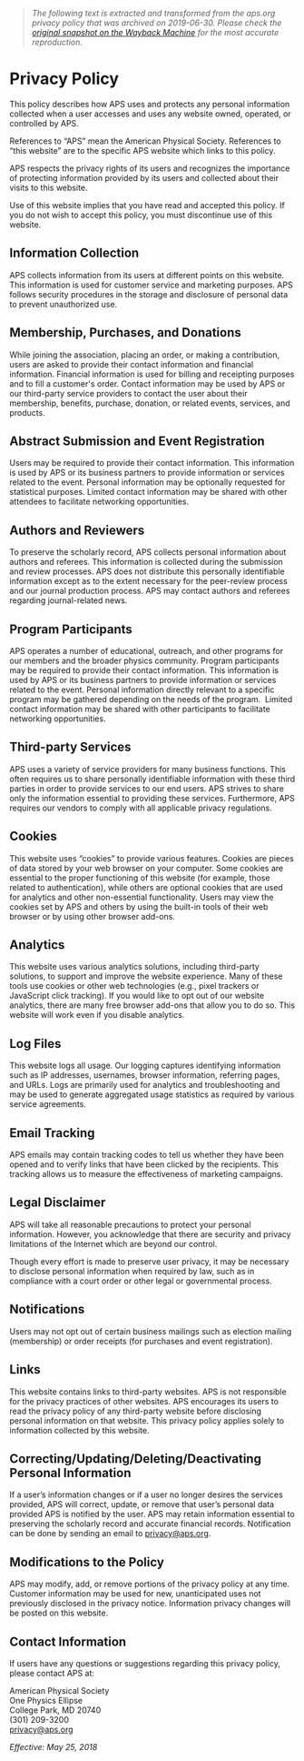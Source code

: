 > *The following text is extracted and transformed from the aps.org privacy policy that was archived on 2019-06-30. Please check the [original snapshot on the Wayback Machine](https://web.archive.org/web/20190630204826id_/https%3A//www.aps.org/about/privacy.cfm) for the most accurate reproduction.*

# Privacy Policy

This policy describes how APS uses and protects any personal information collected when a user accesses and uses any website owned, operated, or controlled by APS.

References to “APS” mean the American Physical Society. References to “this website” are to the specific APS website which links to this policy.

APS respects the privacy rights of its users and recognizes the importance of protecting information provided by its users and collected about their visits to this website.

Use of this website implies that you have read and accepted this policy. If you do not wish to accept this policy, you must discontinue use of this website.

## Information Collection

APS collects information from its users at different points on this website. This information is used for customer service and marketing purposes. APS follows security procedures in the storage and disclosure of personal data to prevent unauthorized use.

## Membership, Purchases, and Donations

While joining the association, placing an order, or making a contribution, users are asked to provide their contact information and financial information. Financial information is used for billing and receipting purposes and to fill a customer's order. Contact information may be used by APS or our third-party service providers to contact the user about their membership, benefits, purchase, donation, or related events, services, and products.

## Abstract Submission and Event Registration

Users may be required to provide their contact information. This information is used by APS or its business partners to provide information or services related to the event. Personal information may be optionally requested for statistical purposes. Limited contact information may be shared with other attendees to facilitate networking opportunities.

## Authors and Reviewers

To preserve the scholarly record, APS collects personal information about authors and referees. This information is collected during the submission and review processes. APS does not distribute this personally identifiable information except as to the extent necessary for the peer-review process and our journal production process. APS may contact authors and referees regarding journal-related news.

## Program Participants

APS operates a number of educational, outreach, and other programs for our members and the broader physics community. Program participants may be required to provide their contact information. This information is used by APS or its business partners to provide information or services related to the event. Personal information directly relevant to a specific program may be gathered depending on the needs of the program.  Limited contact information may be shared with other participants to facilitate networking opportunities.

## Third-party Services

APS uses a variety of service providers for many business functions. This often requires us to share personally identifiable information with these third parties in order to provide services to our end users. APS strives to share only the information essential to providing these services. Furthermore, APS requires our vendors to comply with all applicable privacy regulations.

## Cookies

This website uses “cookies” to provide various features. Cookies are pieces of data stored by your web browser on your computer. Some cookies are essential to the proper functioning of this website (for example, those related to authentication), while others are optional cookies that are used for analytics and other non-essential functionality. Users may view the cookies set by APS and others by using the built-in tools of their web browser or by using other browser add-ons.  

## Analytics

This website uses various analytics solutions, including third-party solutions, to support and improve the website experience. Many of these tools use cookies or other web technologies (e.g., pixel trackers or JavaScript click tracking). If you would like to opt out of our website analytics, there are many free browser add-ons that allow you to do so. This website will work even if you disable analytics.

## Log Files

This website logs all usage. Our logging captures identifying information such as IP addresses, usernames, browser information, referring pages, and URLs. Logs are primarily used for analytics and troubleshooting and may be used to generate aggregated usage statistics as required by various service agreements.

## Email Tracking

APS emails may contain tracking codes to tell us whether they have been opened and to verify links that have been clicked by the recipients. This tracking allows us to measure the effectiveness of marketing campaigns.

## Legal Disclaimer

APS will take all reasonable precautions to protect your personal information. However, you acknowledge that there are security and privacy limitations of the Internet which are beyond our control.

Though every effort is made to preserve user privacy, it may be necessary to disclose personal information when required by law, such as in compliance with a court order or other legal or governmental process.

## Notifications

Users may not opt out of certain business mailings such as election mailing (membership) or order receipts (for purchases and event registration).

## Links

This website contains links to third-party websites. APS is not responsible for the privacy practices of other websites. APS encourages its users to read the privacy policy of any third-party website before disclosing personal information on that website. This privacy policy applies solely to information collected by this website.

## Correcting/Updating/Deleting/Deactivating Personal Information

If a user’s information changes or if a user no longer desires the services provided, APS will correct, update, or remove that user’s personal data provided APS is notified by the user. APS may retain information essential to preserving the scholarly record and accurate financial records. Notification can be done by sending an email to [privacy@aps.org](mailto:privacy@aps.org).

## Modifications to the Policy

APS may modify, add, or remove portions of the privacy policy at any time. Customer information may be used for new, unanticipated uses not previously disclosed in the privacy notice. Information privacy changes will be posted on this website.

## Contact Information

If users have any questions or suggestions regarding this privacy policy, please contact APS at:

American Physical Society  
One Physics Ellipse  
College Park, MD 20740  
(301) 209-3200  
[privacy@aps.org](mailto:privacy@aps.org)

  
_Effective: May 25, 2018_
